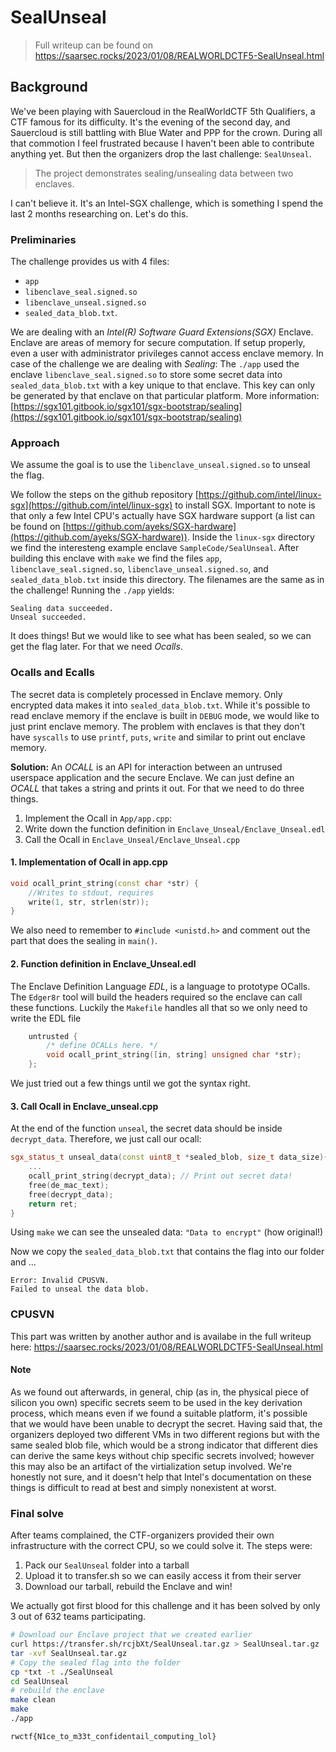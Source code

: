 # SealUnseal
> Full writeup can be found on https://saarsec.rocks/2023/01/08/REALWORLDCTF5-SealUnseal.html 

## Background
We've been playing with Sauercloud in the RealWorldCTF 5th Qualifiers, a CTF famous for its difficulty. It's the evening of the second day, and Sauercloud is still battling with Blue Water and PPP for the crown.
During all that commotion I feel frustrated because I haven't been able to contribute anything yet. But then the organizers drop the last challenge: `SealUnseal`.

> The project demonstrates sealing/unsealing data between two enclaves.

I can't believe it. It's an Intel-SGX challenge, which is something I spend the last 2 months researching on. Let's do this.

### Preliminaries
The challenge provides us with 4 files: 
* `app`
* `libenclave_seal.signed.so`
* `libenclave_unseal.signed.so`
* `sealed_data_blob.txt`.

We are dealing with an *Intel(R) Software Guard Extensions(SGX)* Enclave. Enclave are areas of memory for secure computation. If setup properly, even a user with administrator privileges cannot access enclave memory. In case of the challenge we are dealing with *Sealing*: The `./app` used the enclave `libenclave_seal.signed.so` to store some secret data into `sealed_data_blob.txt` with a key unique to that enclave. This key can only be generated by that enclave on that particular platform. More information: [https://sgx101.gitbook.io/sgx101/sgx-bootstrap/sealing](https://sgx101.gitbook.io/sgx101/sgx-bootstrap/sealing)

### Approach
We assume the goal is to use the `libenclave_unseal.signed.so` to unseal the flag.

We follow the steps on the github repository [https://github.com/intel/linux-sgx](https://github.com/intel/linux-sgx) to install SGX. Important to note is that only a few Intel CPU's actually have SGX hardware support (a list can be found on [https://github.com/ayeks/SGX-hardware](https://github.com/ayeks/SGX-hardware)). Inside the `linux-sgx` directory we find the interesteng example enclave `SampleCode/SealUnseal`. After building this enclave with `make` we find the files `app`, `libenclave_seal.signed.so`, `libenclave_unseal.signed.so`, and `sealed_data_blob.txt` inside this directory. The filenames are the same as in the challenge! Running the `./app` yields:
```
Sealing data succeeded.
Unseal succeeded.
```

It does things! But we would like to see what has been sealed, so we can get the flag later. For that we need *Ocalls*.

### Ocalls and Ecalls

The secret data is completely processed in Enclave memory. Only encrypted data makes it into `sealed_data_blob.txt`. While it's possible to read enclave memory if the enclave is built in `DEBUG` mode, we would like to just print enclave memory. The problem with enclaves is that they don't have `syscalls` to use `printf`, `puts`, `write` and similar to print out enclave memory.

**Solution:** An *OCALL* is an API for interaction between an untrused userspace application and the secure Enclave. We can just define an *OCALL* that takes a string and prints it out. For that we need to do three things.

1. Implement the Ocall in `App/app.cpp`:
2. Write down the function definition in `Enclave_Unseal/Enclave_Unseal.edl`
3. Call the Ocall in `Enclave_Unseal/Enclave_Unseal.cpp`

#### 1. Implementation of Ocall in app.cpp
```cpp
void ocall_print_string(const char *str) {
    //Writes to stdout, requires 
    write(1, str, strlen(str));
}
```
We also need to remember to `#include <unistd.h>` and comment out the part that does the sealing in `main()`.

#### 2. Function definition in Enclave_Unseal.edl
The Enclave Definition Language *EDL*, is a language to prototype OCalls. The `Edger8r` tool will build the headers required so the enclave can call these functions. Luckily the `Makefile` handles all that so we only need to write the EDL file
```cpp
    untrusted {
        /* define OCALLs here. */
        void ocall_print_string([in, string] unsigned char *str);
    };
```
We just tried out a few things until we got the syntax right.

#### 3. Call Ocall in Enclave_unseal.cpp
At the end of the function `unseal`, the secret data should be inside `decrypt_data`. Therefore, we just call our ocall:
```cpp
sgx_status_t unseal_data(const uint8_t *sealed_blob, size_t data_size){
    ...
    ocall_print_string(decrypt_data); // Print out secret data!
    free(de_mac_text);
    free(decrypt_data);
    return ret;
}
```

Using `make` we can see the unsealed data: `"Data to encrypt"` (how original!)

Now we copy the `sealed_data_blob.txt` that contains the flag into our folder and ...
```
Error: Invalid CPUSVN.
Failed to unseal the data blob.
```

### CPUSVN
This part was written by another author and is availabe in the full writeup here:
https://saarsec.rocks/2023/01/08/REALWORLDCTF5-SealUnseal.html

#### Note
As we found out afterwards, in general, chip (as in, the physical piece of silicon you own) specific secrets seem to be used in the key derivation process, which means even if we found a suitable platform, it's possible that we would have been unable to decrypt the secret. Having said that, the organizers deployed two different VMs in two different regions but with the same sealed blob file, which would be a strong indicator that different dies can derive the same keys without chip specific secrets involved; however this may also be an artifact of the virtialization setup involved. We're honestly not sure, and it doesn't help that Intel's documentation on these things is difficult to read at best and simply nonexistent at worst. 

### Final solve

After teams complained, the CTF-organizers provided their own infrastructure with the correct CPU, so we could solve it. The steps were:
1. Pack our `SealUnseal` folder into a tarball
2. Upload it to transfer.sh so we can easily access it from their server
3. Download our tarball, rebuild the Enclave and win!

We actually got first blood for this challenge and it has been solved by only 3 out of 632 teams participating.

```bash
# Download our Enclave project that we created earlier
curl https://transfer.sh/rcjbXt/SealUnseal.tar.gz > SealUnseal.tar.gz
tar -xvf SealUnseal.tar.gz
# Copy the sealed flag into the folder
cp *txt -t ./SealUnseal
cd SealUnseal
# rebuild the enclave
make clean
make
./app

```

`rwctf{N1ce_to_m33t_confidentail_computing_lol}`
